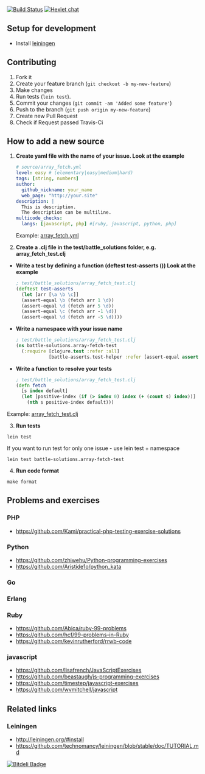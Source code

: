 [![Build Status](https://travis-ci.org/Hexlet/battle_asserts.png?branch=master)](https://travis-ci.org/hexlet/battle_asserts)
[![Hexlet chat](http://slack-ru.hexlet.io/badge.svg)](http://slack-ru.hexlet.io)

## Setup for development

* Install [leiningen](http://leiningen.org)

## Contributing

1. Fork it
2. Create your feature branch (`git checkout -b my-new-feature`)
3. Make changes
4. Run tests (`lein test`).
5. Commit your changes (`git commit -am 'Added some feature'`)
6. Push to the branch (`git push origin my-new-feature`)
7. Create new Pull Request
8. Check if Request passed Travis-Ci

## How to add a new source

1. **Create yaml file with the name of your issue. Look at the example**
    ```yml
    # source/array_fetch.yml
    level: easy # (elementary|easy|medium|hard)
    tags: [string, numbers]
    author:
      github_nickname: your_name
      web_page: "http://your.site"
    description: |
      This is description.
      The description can be multiline.
    multicode_checks:
      langs: [javascript, php] #[ruby, javascript, python, php]
    ```
    Example: [array_fetch.yml](source/array_fetch.yml)

2. **Create a .clj file in the test/battle_solutions folder, e.g. array_fetch_test.clj**

  - **Write a test by defining a function (deftest test-asserts ()) Look at the example**
    ```clojure
    ; test/battle_solutions/array_fetch_test.clj
    (deftest test-asserts
      (let [arr [\a \b \c]]
      (assert-equal \b (fetch arr 1 \d))
      (assert-equal \d (fetch arr 5 \d))
      (assert-equal \c (fetch arr -1 \d))
      (assert-equal \d (fetch arr -5 \d))))
    ```

  - **Write a namespace with your issue name**
    ```clojure
    ; test/battle_solutions/array_fetch_test.clj
    (ns battle-solutions.array-fetch-test
      (:require [clojure.test :refer :all]
                [battle-asserts.test-helper :refer [assert-equal assert]]))
    ```

  - **Write a function to resolve your tests**
    ```clojure
    ; test/battle_solutions/array_fetch_test.clj
    (defn fetch
      [s index default]
      (let [positive-index (if (> index 0) index (+ (count s) index))]
        (nth s positive-index default)))
    ```

  Example: [array_fetch_test.clj](test/battle_solutions/array_fetch_test.clj)

3. **Run tests**
  ```
  lein test
  ```
  If you want to run test for only one issue - use lein test + namespace
  ```
  lein test battle-solutions.array-fetch-test
  ```

4. **Run code format**
  ```
  make format
  ```

## Problems and exercises

### PHP
* https://github.com/Kami/practical-php-testing-exercise-solutions

### Python
* https://github.com/zhiwehu/Python-programming-exercises
* https://github.com/Aristide1o/python_kata

### Go

### Erlang
### Ruby

* https://github.com/Abica/ruby-99-problems
* https://github.com/hcf/99-problems-in-Ruby
* https://github.com/kevinrutherford/rrwb-code

### javascript

* https://github.com/lisafrench/JavaScriptExercises
* https://github.com/beastaugh/js-programming-exercises
* https://github.com/timestep/javascript-exercises
* https://github.com/wvmitchell/javascript

## Related links

### Leiningen

* http://leiningen.org/#install
* https://github.com/technomancy/leiningen/blob/stable/doc/TUTORIAL.md

[![Bitdeli Badge](https://d2weczhvl823v0.cloudfront.net/kaize/battle_asserts/trend.png)](https://bitdeli.com/free "Bitdeli Badge")
